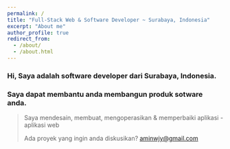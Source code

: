 ```yaml
---
permalink: /
title: "Full-Stack Web & Software Developer ~ Surabaya, Indonesia"
excerpt: "About me"
author_profile: true
redirect_from: 
  - /about/
  - /about.html
---
```


### Hi, Saya adalah software developer dari Surabaya, Indonesia.
### Saya dapat membantu anda membangun produk sotware anda.

> Saya mendesain, membuat, mengoperasikan & memperbaiki aplikasi - aplikasi web
> 
> Ada proyek yang ingin anda diskusikan? [aminwjy@gmail.com](aminwjy@gmail.com)
